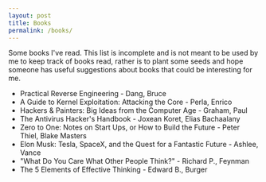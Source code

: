 ```yaml
---
layout: post
title: Books
permalink: /books/
---
```


Some books I've read. This list is incomplete and is not meant to be used 
by me to keep track of books read, rather is to plant some seeds and hope 
someone has useful suggestions about books that could be interesting for
me.

<!-- <br> -->
<!-- <h1 class="author-name">{{ site.author.name}} </h1> -->
<!-- <h1 class="author-name">{{ site.title }}</h1> -->

<!-- {{site.description}} -->

- Practical Reverse Engineering - Dang, Bruce
- A Guide to Kernel Exploitation: Attacking the Core - Perla, Enrico
- Hackers & Painters: Big Ideas from the Computer Age - Graham, Paul
- The Antivirus Hacker's Handbook - Joxean Koret, Elias Bachaalany
- Zero to One: Notes on Start Ups, or How to Build the Future - Peter Thiel, Blake Masters
- Elon Musk: Tesla, SpaceX, and the Quest for a Fantastic Future - Ashlee, Vance
- "What Do You Care What Other People Think?" - Richard P., Feynman
- The 5 Elements of Effective Thinking - Edward B., Burger


<div class="pagination">
  <!-- {% if site.author.email %} -->
  <!--   <a href="mailto:{{ site.author.email }}" class="social-media-icons"><i class="fa fa-2x fa-envelope" aria-hidden="true"></i></a> -->
  <!-- {% endif %} -->
  <!-- {% if site.author.twitter %} -->
  <!--   <a href="{{ site.author.twitter }}" class="social-media-icons"><i class="fa fa-2x fa-twitter" aria-hidden="true"></i></a> -->
  <!-- {% endif %} -->
  <!-- {% if site.author.github %} -->
  <!--   <a href="{{ site.author.github }}" class="social-media-icons"><i class="fa fa-2x fa-github" aria-hidden="true"></i></a> -->
  <!-- {% endif %} -->
  <!-- <a href="{{ site.url }}/assets/key.html" class="social-media-icons"><i class="fa fa-2x fa-key" aria-hidden="true"></i></a> -->
</div>

